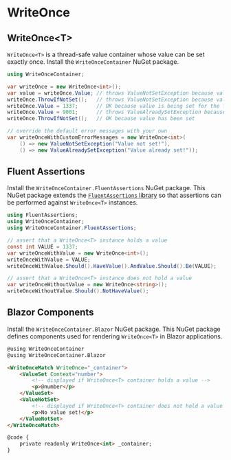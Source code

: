 # WriteOnce

## WriteOnce&lt;T>

`WriteOnce<T>` is a thread-safe value container whose value can be set exactly once.  Install the `WriteOnceContainer` NuGet package.

``` csharp
using WriteOnceContainer;

var writeOnce = new WriteOnce<int>();
var value = writeOnce.Value; // throws ValueNotSetException because value has not been set yet
writeOnce.ThrowIfNotSet();   // throws ValueNotSetException because value has not been set yet
writeOnce.Value = 1337;      // OK because value is being set for the first time
writeOnce.Value = 9001;      // throws ValueAlreadySetException because value has already been set
writeOnce.ThrowIfNotSet();   // OK because value has been set

// override the default error messages with your own
var writeOnceWithCustomErrorMessages = new WriteOnce<int>(
    () => new ValueNotSetException("Value not set!"),
    () => new ValueAlreadySetException("Value already set!"));
```

## Fluent Assertions

Install the `WriteOnceContainer.FluentAssertions` NuGet package.  This NuGet package extends the [`FluentAssertions` library](https://github.com/fluentassertions/fluentassertions) so that assertions can be performed against `WriteOnce<T>` instances.

``` csharp
using FluentAssertions;
using WriteOnceContainer;
using WriteOnceContainer.FluentAssertions;

// assert that a WriteOnce<T> instance holds a value
const int VALUE = 1337;
var writeOnceWithValue = new WriteOnce<int>();
writeOnceWithValue = VALUE;
writeOnceWithValue.Should().HaveValue().AndValue.Should().Be(VALUE);

// assert that a WriteOnce<T> instance does not hold a value
var writeOnceWithoutValue = new WriteOnce<string>();
writeOnceWithoutValue.Should().NotHaveValue();
```

## Blazor Components

Install the `WriteOnceContainer.Blazor` NuGet package.  This NuGet package defines components used for rendering `WriteOnce<T>` in Blazor applications.

``` html
@using WriteOnceContainer
@using WriteOnceContainer.Blazor

<WriteOnceMatch WriteOnce="_container">
    <ValueSet Context="number">
        <!-- displayed if WriteOnce<T> container holds a value -->
        <p>@number</p>
    </ValueSet>
    <ValueNotSet>
        <!-- displayed if WriteOnce<T> container does not hold a value -->
        <p>No value set!</p>
    </ValueNotSet>
</WriteOnceMatch>

@code {
    private readonly WriteOnce<int> _container;
}
```
